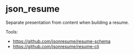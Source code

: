 # json_resume

Separate presentation from content when building a resume.

Tools:
* https://github.com/jsonresume/resume-schema
* https://github.com/jsonresume/resume-cli

